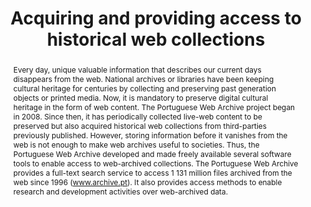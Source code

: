 ---
abstract: Every day, unique valuable information that describes our current days disappears
  from the web. National archives or libraries have been keeping cultural heritage
  for centuries by collecting and preserving past generation objects or printed media.
  Now, it is mandatory to preserve digital cultural heritage in the form of web content.
  The Portuguese Web Archive project began in 2008. Since then, it has periodically
  collected  live-web content to be preserved but also acquired historical web collections
  from third-parties previously published.  However, storing information before it
  vanishes from the web is not enough to make web archives useful to societies. Thus,
  the Portuguese Web Archive developed and made freely available several software
  tools to enable access to web-archived collections. The Portuguese Web Archive provides
  a full-text search service to access 1 131 million files archived from the web since
  1996 (www.archive.pt). It also provides access methods to enable research and development
  activities over web-archived data.
creators:
- Gomes, Daniel
- Cruz, David
- Miranda, João
- Costa, Miguel
- Fontes, Simão
date: null
document_url: https://services.phaidra.univie.ac.at/api/object/o:377375/download
grand_parent: iPRES
institutions: []
keywords:
- web archiving
- digital preservation
- portuguese web archive
- lisbon
landing_page_url: https://phaidra.univie.ac.at/o:377375
language: eng
layout: publication
license: CC BY-SA 2.0 AT
notes_url: null
parent: iPRES 2013
publication_type: paper
size: 272875
slides_url: null
source_name: iPRES
title: Acquiring and providing access to historical web collections
year: 2013
---